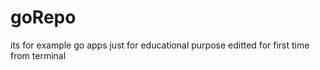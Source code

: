 # goRepo
its for example  go apps just for educational purpose
editted for first time from terminal 
